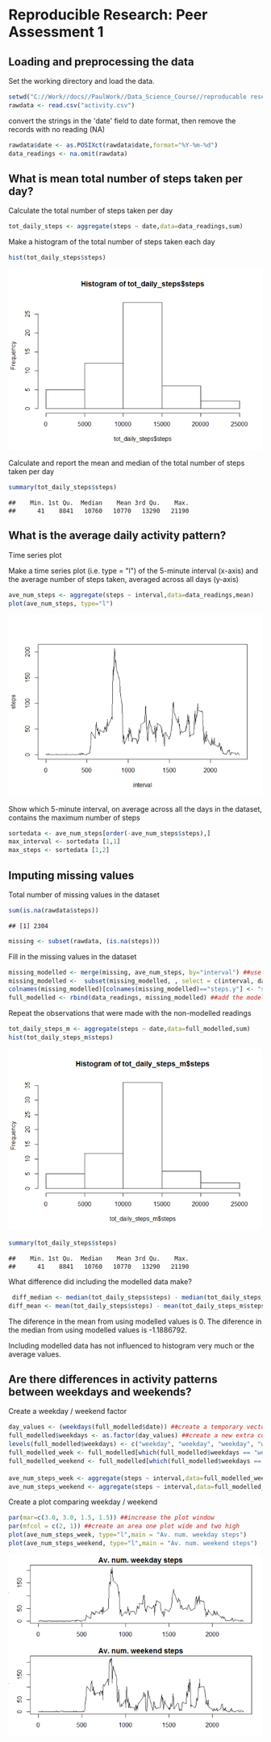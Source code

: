 # Reproducible Research: Peer Assessment 1


## Loading and preprocessing the data

Set the working directory and load the data.

```r
setwd("C://Work//docs//PaulWork//Data_Science_Course//reproducable research//week2_ass")
rawdata <- read.csv("activity.csv")
```

convert the strings in the 'date' field to date format, then remove the records with no reading (NA)

```r
rawdata$date <- as.POSIXct(rawdata$date,format="%Y-%m-%d")
data_readings <- na.omit(rawdata)
```

## What is mean total number of steps taken per day?

Calculate the total number of steps taken per day

```r
tot_daily_steps <- aggregate(steps ~ date,data=data_readings,sum)
```

Make a histogram of the total number of steps taken each day

```r
hist(tot_daily_steps$steps)
```

![](PA1_template_files/figure-html/unnamed-chunk-4-1.png) 

Calculate and report the mean and median of the total number of steps taken per day

```r
summary(tot_daily_steps$steps)
```

```
##    Min. 1st Qu.  Median    Mean 3rd Qu.    Max. 
##      41    8841   10760   10770   13290   21190
```

## What is the average daily activity pattern?

Time series plot

Make a time series plot (i.e. type = "l") of the 5-minute interval (x-axis) and the average number of steps taken, averaged across all days (y-axis)

```r
ave_num_steps <- aggregate(steps ~ interval,data=data_readings,mean)
plot(ave_num_steps, type="l")
```

![](PA1_template_files/figure-html/unnamed-chunk-6-1.png) 

Show which 5-minute interval, on average across all the days in the dataset, contains the maximum number of steps


```r
sortedata <- ave_num_steps[order(-ave_num_steps$steps),]
max_interval <- sortedata [1,1]
max_steps <- sortedata [1,2]
```

## Imputing missing values

Total number of missing values in the dataset

```r
sum(is.na(rawdata$steps))
```

```
## [1] 2304
```

```r
missing <- subset(rawdata, (is.na(steps)))
```

Fill in the missing values in the dataset

```r
missing_modelled <- merge(missing, ave_num_steps, by="interval") ##use the average values
missing_modelled <-  subset(missing_modelled, , select = c(interval, date, steps.y)) ##subset just the 3 wanted columns
colnames(missing_modelled)[colnames(missing_modelled)=="steps.y"] <- "steps" ##rename column to match the raw data
full_modelled <- rbind(data_readings, missing_modelled) ##add the modelled rows to the rows without missing data to create a full dataset
```

Repeat the observations that were made with the non-modelled readings

```r
tot_daily_steps_m <- aggregate(steps ~ date,data=full_modelled,sum)
hist(tot_daily_steps_m$steps)
```

![](PA1_template_files/figure-html/unnamed-chunk-10-1.png) 

```r
summary(tot_daily_steps$steps)
```

```
##    Min. 1st Qu.  Median    Mean 3rd Qu.    Max. 
##      41    8841   10760   10770   13290   21190
```

What difference did including the modelled data make?

```r
 diff_median <- median(tot_daily_steps$steps) - median(tot_daily_steps_m$steps)
diff_mean <- mean(tot_daily_steps$steps) - mean(tot_daily_steps_m$steps)
```

The diference in the mean from using modelled values is 0.
The diference in the median from using modelled values is -1.1886792.

Including modelled data has not influenced to histogram very much or the average values.

## Are there differences in activity patterns between weekdays and weekends?

Create a weekday / weekend factor

```r
day_values <- (weekdays(full_modelled$date)) ##create a temporary vector with the days of the week for each observation
full_modelled$weekdays <- as.factor(day_values) ##create a new extra column for the weekday/weekend data
levels(full_modelled$weekdays) <- c("weekday", "weekday", "weekday", "weekday","weekday", "weekend", "weekend") ##define that the week starts on Monday
full_modelled_week <- full_modelled[which(full_modelled$weekdays == "weekday"),] ##subset just weekdays
full_modelled_weekend <- full_modelled[which(full_modelled$weekdays == "weekend"),] ##subset just weekends

ave_num_steps_week <- aggregate(steps ~ interval,data=full_modelled_week,mean)
ave_num_steps_weekend <- aggregate(steps ~ interval,data=full_modelled_weekend,mean)
```

Create a plot comparing weekday / weekend

```r
par(mar=c(3.0, 3.0, 1.5, 1.5)) ##increase the plot window
par(mfcol = c(2, 1)) ##create an area one plot wide and two high
plot(ave_num_steps_week, type="l",main = "Av. num. weekday steps")
plot(ave_num_steps_weekend, type="l",main = "Av. num. weekend steps")
```

![](PA1_template_files/figure-html/unnamed-chunk-13-1.png) 
